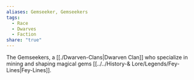 ```yaml
---
aliases: Gemseeker, Gemseekers
tags:
  - Race
  - Dwarves
  - Faction
share: "true"
---
```


The Gemseekers, a [[./Dwarven-Clans|Dwarven Clan]] who specialize in mining and shaping magical gems [[../../History-& Lore/Legends/Fey-Lines|Fey-Lines]].